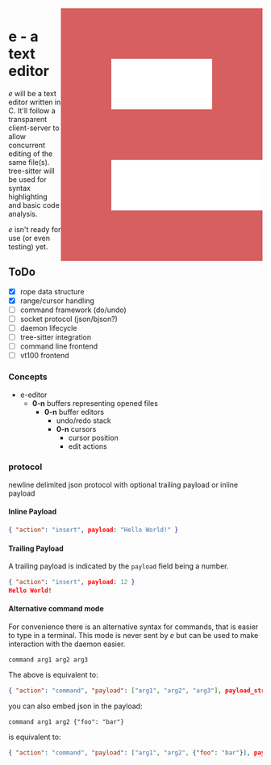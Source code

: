 <img align=right src="./logo.svg">

e - a text editor
=================

*e* will be a text editor written in C. It'll follow a transparent client-server
to allow concurrent editing of the same file(s). tree-sitter will be used for 
syntax highlighting and basic code analysis.

*e* isn't ready for use (or even testing) yet.

## ToDo

- [x] rope data structure
- [x] range/cursor handling
- [ ] command framework (do/undo)
- [ ] socket protocol (json/bjson?)
- [ ] daemon lifecycle
- [ ] tree-sitter integration
- [ ] command line frontend
- [ ] vt100 frontend

### Concepts

- e-editor
  - **0-n** buffers representing opened files
    - **0-n** buffer editors
      - undo/redo stack
      - **0-n** cursors
        - cursor position
        - edit actions

### protocol

newline delimited json protocol with optional trailing payload or inline payload

#### Inline Payload
```json
{ "action": "insert", payload: "Hello World!" }
```

#### Trailing Payload

A trailing payload is indicated by the `payload` field being a number.

```json
{ "action": "insert", payload: 12 }
Hello World!
````

#### Alternative command mode

For convenience there is an alternative syntax for commands, that is easier to 
type in a terminal. This mode is never sent by *e* but can be used to make
interaction with the daemon easier.

```text
command arg1 arg2 arg3
```

The above is equivalent to:

```json
{ "action": "command", "payload": ["arg1", "arg2", "arg3"], payload_str: "arg1 arg2 arg3" }
```

you can also embed json in the payload:

```text
command arg1 arg2 {"foo": "bar"}
```

is equivalent to:

```json
{ "action": "command", "payload": ["arg1", "arg2", {"foo": "bar"}], payload_str: "arg1 arg2 {\"foo\": \"bar\"}" }
```
